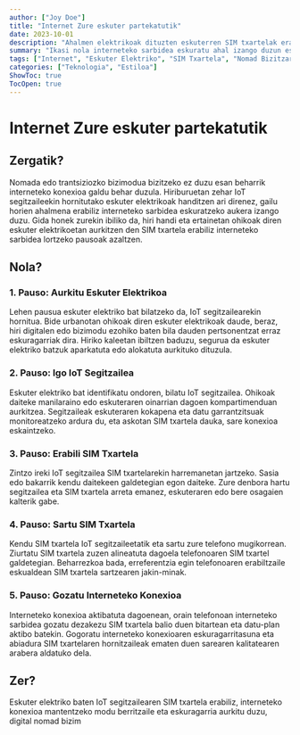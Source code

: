 ```yaml
---
author: ["Joy Doe"]
title: "Internet Zure eskuter partekatutik"
date: 2023-10-01
description: "Ahalmen elektrikoak dituzten eskuterren SIM txartelak erabiliz interneteko sarbidea eskuratu."
summary: "Ikasi nola interneteko sarbidea eskuratu ahal izango duzun eskuter elektrikoen SIM txartelekin, konexioa bilatzen ari diren nomadentzako irtenbide sortzailea."
tags: ["Internet", "Eskuter Elektriko", "SIM Txartela", "Nomad Bizitzaren Estiloa"]
categories: ["Teknologia", "Estiloa"]
ShowToc: true
TocOpen: true
---
```


# Internet Zure eskuter partekatutik

## Zergatik?

Nomada edo trantsiziozko bizimodua bizitzeko ez duzu esan beharrik interneteko konexioa galdu behar duzula. Hiriburuetan zehar IoT segitzaileekin hornitutako eskuter elektrikoak handitzen ari direnez, gailu horien ahalmena erabiliz interneteko sarbidea eskuratzeko aukera izango duzu. Gida honek zurekin ibiliko da, hiri handi eta ertainetan ohikoak diren eskuter elektrikoetan aurkitzen den SIM txartela erabiliz interneteko sarbidea lortzeko pausoak azaltzen.

## Nola?

### 1. Pauso: Aurkitu Eskuter Elektrikoa

Lehen pausua eskuter elektriko bat bilatzeko da, IoT segitzailearekin hornitua. Bide urbanotan ohikoak diren eskuter elektrikoak daude, beraz, hiri digitalen edo bizimodu ezohiko baten bila dauden pertsonentzat erraz eskuragarriak dira. Hiriko kaleetan ibiltzen baduzu, segurua da eskuter elektriko batzuk aparkatuta edo alokatuta aurkituko dituzula.

### 2. Pauso: Igo IoT Segitzailea

Eskuter elektriko bat identifikatu ondoren, bilatu IoT segitzailea. Ohikoak daiteke manilaraino edo eskuteraren oinarrian dagoen kompartimenduan aurkitzea. Segitzaileak eskuteraren kokapena eta datu garrantzitsuak monitoreatzeko ardura du, eta askotan SIM txartela dauka, sare konexioa eskaintzeko.

### 3. Pauso: Erabili SIM Txartela

Zintzo ireki IoT segitzailea SIM txartelarekin harremanetan jartzeko. Sasia edo bakarrik kendu daitekeen galdetegian egon daiteke. Zure denbora hartu segitzailea eta SIM txartela arreta emanez, eskuteraren edo bere osagaien kalterik gabe.

### 4. Pauso: Sartu SIM Txartela

Kendu SIM txartela IoT segitzaileetatik eta sartu zure telefono mugikorrean. Ziurtatu SIM txartela zuzen alineatuta dagoela telefonoaren SIM txartel galdetegian. Beharrezkoa bada, erreferentzia egin telefonoaren erabiltzaile eskualdean SIM txartela sartzearen jakin-minak.

### 5. Pauso: Gozatu Interneteko Konexioa

Interneteko konexioa aktibatuta dagoenean, orain telefonoan interneteko sarbidea gozatu dezakezu SIM txartela balio duen bitartean eta datu-plan aktibo batekin. Gogoratu interneteko konexioaren eskuragarritasuna eta abiadura SIM txartelaren hornitzaileak ematen duen sarearen kalitatearen arabera aldatuko dela.

## Zer?

Eskuter elektriko baten IoT segitzailearen SIM txartela erabiliz, interneteko konexioa mantentzeko modu berritzaile eta eskuragarria aurkitu duzu, digital nomad bizim